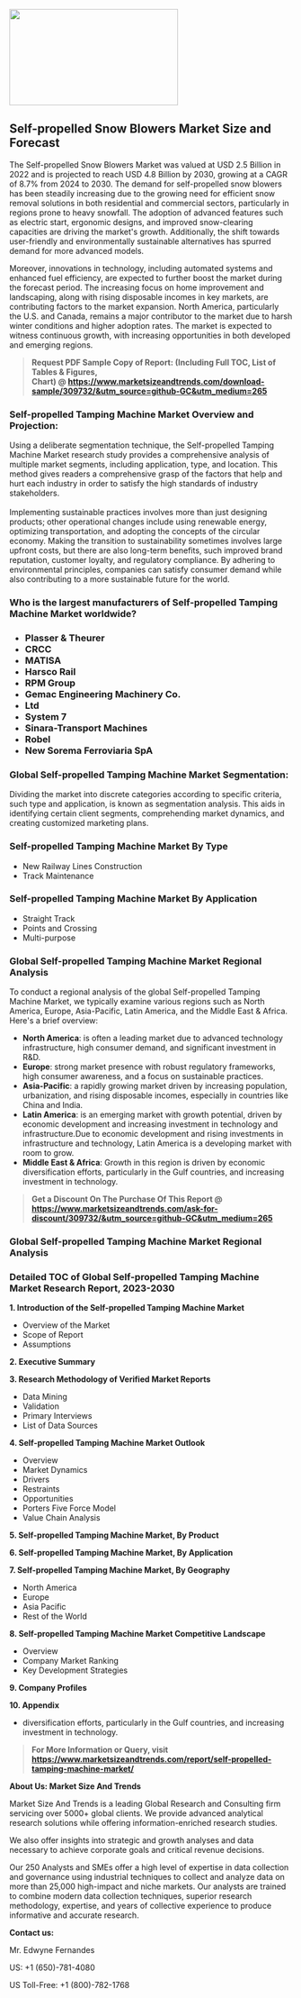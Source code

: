 <p><img class="alignnone size-medium wp-image-20088" src="https://ffe5etoiles.com/wp-content/uploads/2024/12/MST1-300x171.png" alt="" width="300" height="171" /></p><h2>Self-propelled Snow Blowers Market Size and Forecast</h2><p>The Self-propelled Snow Blowers Market was valued at USD 2.5 Billion in 2022 and is projected to reach USD 4.8 Billion by 2030, growing at a CAGR of 8.7% from 2024 to 2030. The demand for self-propelled snow blowers has been steadily increasing due to the growing need for efficient snow removal solutions in both residential and commercial sectors, particularly in regions prone to heavy snowfall. The adoption of advanced features such as electric start, ergonomic designs, and improved snow-clearing capacities are driving the market's growth. Additionally, the shift towards user-friendly and environmentally sustainable alternatives has spurred demand for more advanced models.</p><p>Moreover, innovations in technology, including automated systems and enhanced fuel efficiency, are expected to further boost the market during the forecast period. The increasing focus on home improvement and landscaping, along with rising disposable incomes in key markets, are contributing factors to the market expansion. North America, particularly the U.S. and Canada, remains a major contributor to the market due to harsh winter conditions and higher adoption rates. The market is expected to witness continuous growth, with increasing opportunities in both developed and emerging regions.</p></p><blockquote id="" class=""><strong>Request PDF Sample Copy of Report: (Including Full TOC, List of Tables &amp; Figures, Chart)&nbsp;@&nbsp;<strong><a href="https://www.marketsizeandtrends.com/download-sample/309732/&utm_source=github-GC&utm_medium=265" target="_blank">https://www.marketsizeandtrends.com/download-sample/309732/&utm_source=github-GC&utm_medium=265</a></strong></strong></blockquote><h3 id="" class="">Self-propelled Tamping Machine Market&nbsp;Overview and Projection:</h3><p id="" class="">Using a deliberate segmentation technique, the Self-propelled Tamping Machine Market research study provides a comprehensive analysis of multiple market segments, including application, type, and location. This method gives readers a comprehensive grasp of the factors that help and hurt each industry in order to satisfy the high standards of industry stakeholders. <br /> <br />Implementing sustainable practices involves more than just designing products; other operational changes include using renewable energy, optimizing transportation, and adopting the concepts of the circular economy. Making the transition to sustainability sometimes involves large upfront costs, but there are also long-term benefits, such improved brand reputation, customer loyalty, and regulatory compliance. By adhering to environmental principles, companies can satisfy consumer demand while also contributing to a more sustainable future for the world.</p><h3 id="" class="">Who is the largest manufacturers of&nbsp;Self-propelled Tamping Machine Market worldwide?</h3><h3 class=""><p><ul><li>Plasser & Theurer </li><li> CRCC </li><li> MATISA </li><li> Harsco Rail </li><li> RPM Group </li><li> Gemac Engineering Machinery Co. </li><li> Ltd </li><li> System 7 </li><li> Sinara-Transport Machines </li><li> Robel </li><li> New Sorema Ferroviaria SpA</li></ul></p></h3><h3 id="" class="">Global&nbsp;Self-propelled Tamping Machine Market Segmentation:</h3><p id="" class="">Dividing the market into discrete categories according to specific criteria, such type and application, is known as segmentation analysis. This aids in identifying certain client segments, comprehending market dynamics, and creating customized marketing plans.</p><h3 id="" class="">Self-propelled Tamping Machine Market&nbsp;By Type</h3><p><p><ul><li>New Railway Lines Construction</li><li> Track Maintenance</p></li></ul></p></p><h3 id="" class="">Self-propelled Tamping Machine Market&nbsp;By Application</h3><p class=""><p><ul><li>Straight Track</li><li> Points and Crossing</li><li> Multi-purpose</li></ul></p></p><h3 id="" class="">Global Self-propelled Tamping Machine Market Regional Analysis</h3><p id="" class="">To conduct a regional analysis of the global Self-propelled Tamping Machine Market, we typically examine various regions such as North America, Europe, Asia-Pacific, Latin America, and the Middle East &amp; Africa. Here's a brief overview:</p><ul><li><strong>North America</strong>: is often a leading market due to advanced technology infrastructure, high consumer demand, and significant investment in R&amp;D.</li><li><strong>Europe</strong>: strong market presence with robust regulatory frameworks, high consumer awareness, and a focus on sustainable practices.</li><li><strong>Asia-Pacific</strong>: a rapidly growing market driven by increasing population, urbanization, and rising disposable incomes, especially in countries like China and India.</li><li><strong>Latin America</strong>: is an emerging market with growth potential, driven by economic development and increasing investment in technology and infrastructure.Due to economic development and rising investments in infrastructure and technology, Latin America is a developing market with room to grow.</li><li><strong>Middle East &amp; Africa</strong>: Growth in this region is driven by economic diversification efforts, particularly in the Gulf countries, and increasing investment in technology.</li></ul><blockquote id="" class=""><strong>Get a Discount On The Purchase Of This Report @ <strong><a href="https://www.marketsizeandtrends.com/ask-for-discount/309732/&utm_source=github-GC&utm_medium=265" target="_blank">https://www.marketsizeandtrends.com/ask-for-discount/309732/&utm_source=github-GC&utm_medium=265</a></strong></strong></blockquote><h3 id="" class="">Global Self-propelled Tamping Machine Market Regional Analysis</h3><h3 id="" class="">Detailed TOC of Global Self-propelled Tamping Machine Market Research Report, 2023-2030</h3><p id="" class=""><strong>1. Introduction of the Self-propelled Tamping Machine Market</strong></p><ul><li>Overview of the Market</li><li>Scope of Report</li><li>Assumptions</li></ul><p id="" class=""><strong>2. Executive Summary</strong></p><p id="" class=""><strong>3. Research Methodology of Verified Market Reports</strong></p><ul><li>Data Mining</li><li>Validation</li><li>Primary Interviews</li><li>List of Data Sources</li></ul><p id="" class=""><strong>4. Self-propelled Tamping Machine Market Outlook</strong></p><ul><li>Overview</li><li>Market Dynamics</li><li>Drivers</li><li>Restraints</li><li>Opportunities</li><li>Porters Five Force Model</li><li>Value Chain Analysis</li></ul><p id="" class=""><strong>5. Self-propelled Tamping Machine Market, By Product</strong></p><p id="" class=""><strong>6. Self-propelled Tamping Machine Market, By Application</strong></p><p id="" class=""><strong>7. Self-propelled Tamping Machine Market, By Geography</strong></p><ul><li>North America</li><li>Europe</li><li>Asia Pacific</li><li>Rest of the World</li></ul><p id="" class=""><strong>8. Self-propelled Tamping Machine Market Competitive Landscape</strong></p><ul><li>Overview</li><li>Company Market Ranking</li><li>Key Development Strategies</li></ul><p id="" class=""><strong>9. Company Profiles</strong></p><p id="" class=""><strong>10. Appendix</strong></p><ul><li>diversification efforts, particularly in the Gulf countries, and increasing investment in technology.</li></ul><blockquote id="" class=""><strong>For More Information or Query, visit <strong><strong><a href="https://www.marketsizeandtrends.com/report/self-propelled-tamping-machine-market/" target="_blank">https://www.marketsizeandtrends.com/report/self-propelled-tamping-machine-market/</a></strong></strong></strong></blockquote><p id="" class=""><strong>About Us: Market Size And Trends</strong></p><p id="" class="">Market Size And Trends is a leading Global Research and Consulting firm servicing over 5000+ global clients. We provide advanced analytical research solutions while offering information-enriched research studies.</p><p id="" class="">We also offer insights into strategic and growth analyses and data necessary to achieve corporate goals and critical revenue decisions.</p><p id="" class="">Our 250 Analysts and SMEs offer a high level of expertise in data collection and governance using industrial techniques to collect and analyze data on more than 25,000 high-impact and niche markets. Our analysts are trained to combine modern data collection techniques, superior research methodology, expertise, and years of collective experience to produce informative and accurate research.</p><p id="" class=""><strong>Contact us:</strong></p><p id="" class="">Mr. Edwyne Fernandes</p><p id="" class="">US: +1 (650)-781-4080</p><p id="" class="">US Toll-Free: +1 (800)-782-1768</p>
